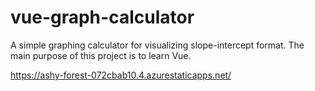 # vue-graph-calculator
A simple graphing calculator for visualizing slope-intercept format. The main purpose of this project is to learn Vue.


https://ashy-forest-072cbab10.4.azurestaticapps.net/